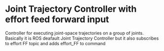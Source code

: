 # Joint Trajectory Controller with effort feed forward input

Controller for executing joint-space trajectories on a group of joints.
Basically it is ROS deafault Joint Trajectory Controller but it also subscribes to effort FF topic and adds effort_FF to command
